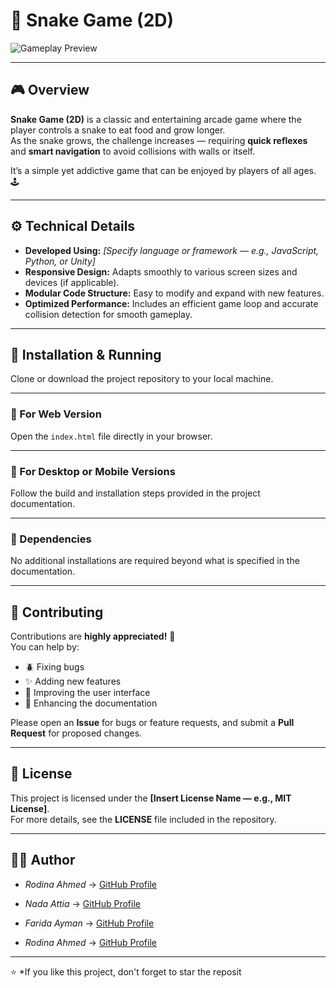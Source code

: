 # 🐍 Snake Game (2D)

![Gameplay Preview](https://github.com/user-attachments/assets/6216e338-10fe-4905-ab4f-68c2f4dc5210)

---

## 🎮 Overview
**Snake Game (2D)** is a classic and entertaining arcade game where the player controls a snake to eat food and grow longer.  
As the snake grows, the challenge increases — requiring **quick reflexes** and **smart navigation** to avoid collisions with walls or itself.  

It’s a simple yet addictive game that can be enjoyed by players of all ages. 🕹️  

---

## ⚙️ Technical Details
- **Developed Using:** *[Specify language or framework — e.g., JavaScript, Python, or Unity]*  
- **Responsive Design:** Adapts smoothly to various screen sizes and devices (if applicable).  
- **Modular Code Structure:** Easy to modify and expand with new features.  
- **Optimized Performance:** Includes an efficient game loop and accurate collision detection for smooth gameplay.  

---
## 🚀 Installation & Running

Clone or download the project repository to your local machine.

---

### 🔹 For Web Version
Open the `index.html` file directly in your browser.

---

### 🔹 For Desktop or Mobile Versions
Follow the build and installation steps provided in the project documentation.

---

### 🔹 Dependencies
No additional installations are required beyond what is specified in the documentation.

---

## 🤝 Contributing

Contributions are **highly appreciated!** 💪  
You can help by:

- 🪲 Fixing bugs  
- ✨ Adding new features  
- 🎨 Improving the user interface  
- 📝 Enhancing the documentation  

Please open an **Issue** for bugs or feature requests, and submit a **Pull Request** for proposed changes.

---

## 📜 License

This project is licensed under the **[Insert License Name — e.g., MIT License]**.  
For more details, see the **LICENSE** file included in the repository.

---

## 🧑‍💻 Author

- *Rodina Ahmed* → [GitHub Profile](https://github.com/RodinaAhmed)
- *Nada Attia* → [GitHub Profile](https://github.com/NadaAttia04)  
- *Farida Ayman* → [GitHub Profile](https://github.com/FaridaAyman)
  
- *Rodina Ahmed* → [GitHub Profile](https://github.com/RodinaAhmed)

---

⭐ *If you like this project, don't forget to star the reposit

